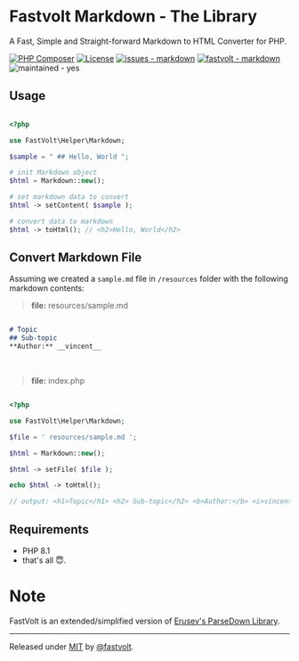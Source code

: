 # Fastvolt Markdown - The Library

A Fast, Simple and Straight-forward Markdown to HTML Converter for PHP.

[![PHP Composer](https://github.com/fastvolt/markdown/actions/workflows/php.yml/badge.svg?branch=master)](https://github.com/fastvolt/markdown/actions/workflows/php.yml) [![License](https://img.shields.io/badge/License-MIT-yellow)](#license) [![issues - markdown](https://img.shields.io/github/issues/fastvolt/markdown)](https://github.com/fastvolt/markdown/issues) [![fastvolt - markdown](https://img.shields.io/static/v1?label=fastvolt&message=markdown&color=yellow&logo=github)](https://github.com/fastvolt/markdown "Go to GitHub repo") ![maintained - yes](https://img.shields.io/badge/maintained-yes-blue)


## Usage

```php

<?php

use FastVolt\Helper\Markdown;

$sample = " ## Hello, World ";

# init Markdown object
$html = Markdown::new();

# set markdown data to convert
$html -> setContent( $sample );

# convert data to markdown
$html -> toHtml(); // <h2>Hello, World</h2>

```

## Convert Markdown File

Assuming we created a `sample.md` file in `/resources` folder with the following markdown contents:

> **file:** resources/sample.md

```md 

# Topic
## Sub-topic
**Author:** __vincent__
```
<br>

> **file:** index.php

```php

<?php

use FastVolt\Helper\Markdown;

$file = ' resources/sample.md ';

$html = Markdown::new();

$html -> setFile( $file );

echo $html -> toHtml();

// output: <h1>Topic</h1> <h2> Sub-topic</h2> <b>Author:</b> <i>vincent</i>

```


## Requirements 
- PHP 8.1
- that's all 😇.


# Note
FastVolt is an extended/simplified version of <a href="https://github.com/erusev/parsedown">Erusev's ParseDown Library</a>.

<hr>


Released under [MIT](/LICENSE) by [@fastvolt](https://github.com/fastvolt).

